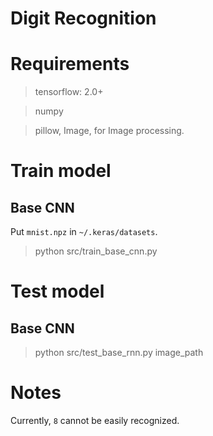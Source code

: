 <h1>Digit Recognition</h1>

# Requirements

> tensorflow: 2.0+

> numpy

> pillow, Image, for Image processing.

# Train model
## Base CNN
Put `mnist.npz` in `~/.keras/datasets`.

> python src/train_base_cnn.py

# Test model
## Base CNN
> python src/test_base_rnn.py image_path

# Notes
Currently, `8` cannot be easily recognized.
